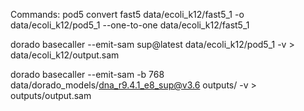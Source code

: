Commands:
pod5 convert fast5 data/ecoli_k12/fast5_1 -o data/ecoli_k12/pod5_1 --one-to-one data/ecoli_k12/fast5_1

dorado basecaller --emit-sam sup@latest data/ecoli_k12/pod5_1 -v > data/ecoli_k12/output.sam

dorado basecaller --emit-sam -b 768 data/dorado_models/dna_r9.4.1_e8_sup@v3.6 outputs/ -v > outputs/output.sam
